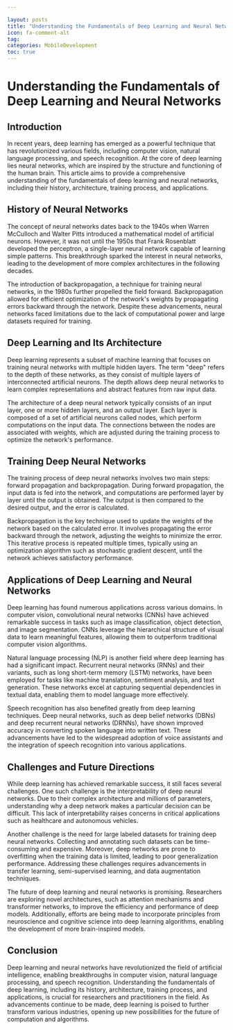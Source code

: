 ```yaml
---

layout: posts
title: "Understanding the Fundamentals of Deep Learning and Neural Networks"
icon: fa-comment-alt
tag:      
categories: MobileDevelopment
toc: true
---
```




# Understanding the Fundamentals of Deep Learning and Neural Networks

## Introduction

In recent years, deep learning has emerged as a powerful technique that has revolutionized various fields, including computer vision, natural language processing, and speech recognition. At the core of deep learning lies neural networks, which are inspired by the structure and functioning of the human brain. This article aims to provide a comprehensive understanding of the fundamentals of deep learning and neural networks, including their history, architecture, training process, and applications.

## History of Neural Networks

The concept of neural networks dates back to the 1940s when Warren McCulloch and Walter Pitts introduced a mathematical model of artificial neurons. However, it was not until the 1950s that Frank Rosenblatt developed the perceptron, a single-layer neural network capable of learning simple patterns. This breakthrough sparked the interest in neural networks, leading to the development of more complex architectures in the following decades.

The introduction of backpropagation, a technique for training neural networks, in the 1980s further propelled the field forward. Backpropagation allowed for efficient optimization of the network's weights by propagating errors backward through the network. Despite these advancements, neural networks faced limitations due to the lack of computational power and large datasets required for training.

## Deep Learning and Its Architecture

Deep learning represents a subset of machine learning that focuses on training neural networks with multiple hidden layers. The term "deep" refers to the depth of these networks, as they consist of multiple layers of interconnected artificial neurons. The depth allows deep neural networks to learn complex representations and abstract features from raw input data.

The architecture of a deep neural network typically consists of an input layer, one or more hidden layers, and an output layer. Each layer is composed of a set of artificial neurons called nodes, which perform computations on the input data. The connections between the nodes are associated with weights, which are adjusted during the training process to optimize the network's performance.

## Training Deep Neural Networks

The training process of deep neural networks involves two main steps: forward propagation and backpropagation. During forward propagation, the input data is fed into the network, and computations are performed layer by layer until the output is obtained. The output is then compared to the desired output, and the error is calculated.

Backpropagation is the key technique used to update the weights of the network based on the calculated error. It involves propagating the error backward through the network, adjusting the weights to minimize the error. This iterative process is repeated multiple times, typically using an optimization algorithm such as stochastic gradient descent, until the network achieves satisfactory performance.

## Applications of Deep Learning and Neural Networks

Deep learning has found numerous applications across various domains. In computer vision, convolutional neural networks (CNNs) have achieved remarkable success in tasks such as image classification, object detection, and image segmentation. CNNs leverage the hierarchical structure of visual data to learn meaningful features, allowing them to outperform traditional computer vision algorithms.

Natural language processing (NLP) is another field where deep learning has had a significant impact. Recurrent neural networks (RNNs) and their variants, such as long short-term memory (LSTM) networks, have been employed for tasks like machine translation, sentiment analysis, and text generation. These networks excel at capturing sequential dependencies in textual data, enabling them to model language more effectively.

Speech recognition has also benefited greatly from deep learning techniques. Deep neural networks, such as deep belief networks (DBNs) and deep recurrent neural networks (DRNNs), have shown improved accuracy in converting spoken language into written text. These advancements have led to the widespread adoption of voice assistants and the integration of speech recognition into various applications.

## Challenges and Future Directions

While deep learning has achieved remarkable success, it still faces several challenges. One such challenge is the interpretability of deep neural networks. Due to their complex architecture and millions of parameters, understanding why a deep network makes a particular decision can be difficult. This lack of interpretability raises concerns in critical applications such as healthcare and autonomous vehicles.

Another challenge is the need for large labeled datasets for training deep neural networks. Collecting and annotating such datasets can be time-consuming and expensive. Moreover, deep networks are prone to overfitting when the training data is limited, leading to poor generalization performance. Addressing these challenges requires advancements in transfer learning, semi-supervised learning, and data augmentation techniques.

The future of deep learning and neural networks is promising. Researchers are exploring novel architectures, such as attention mechanisms and transformer networks, to improve the efficiency and performance of deep models. Additionally, efforts are being made to incorporate principles from neuroscience and cognitive science into deep learning algorithms, enabling the development of more brain-inspired models.

## Conclusion

Deep learning and neural networks have revolutionized the field of artificial intelligence, enabling breakthroughs in computer vision, natural language processing, and speech recognition. Understanding the fundamentals of deep learning, including its history, architecture, training process, and applications, is crucial for researchers and practitioners in the field. As advancements continue to be made, deep learning is poised to further transform various industries, opening up new possibilities for the future of computation and algorithms.